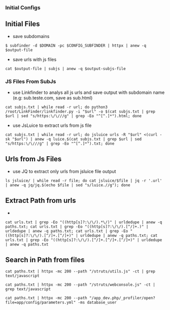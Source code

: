 

### Initial Configs


## Initial Files

* save subdomains
```
$ subfinder -d $DOMAIN -pc $CONFIG_SUBFINDER | httpx | anew -q $output-file
```
* save urls with js files
```
cat $output-file | subjs | anew -q $output-subjs-file
```


### JS Files From SubJs

* use Linkfinder to analys all js urls and save output with subdomain name (e.g: sub.teste.com, save as sub.html)
  
```
cat subjs.txt | while read -r url; do python3 /root/LinkFinder/linkfinder.py -i "$url" -o $(cat subjs.txt | grep $url | sed "s/https:\/\///g" | grep -Eo "^[^.]*").html; done
```

* use JsLuice to extract urls from js file
  
```
cat subjs.txt | while read -r url; do jsluice urls -R "$url" <(curl -sk "$url") | anew -q luice.$(cat subjs.txt | grep $url | sed "s/https:\/\///g" | grep -Eo "^[^.]*").txt; done
```


## Urls from Js Files

* use JQ to extract only urls from jsluice file output
  
```
ls jsluice/ | while read -r file; do cat jsluice/$file | jq -r '.url' | anew -q jq/jq.$(echo $file | sed "s/luice.//g"); done
```


## Extract Path from urls


*
```
cat urls.txt | grep -Eo "((http[s]?:\/\/).*\/)" | urldedupe | anew -q paths.txt; cat urls.txt | grep -Eo "((http[s]?:\/\/).[^/]+.)" | urldedupe | anew -q paths.txt; cat urls.txt | grep -Eo "((http[s]?:\/\/).[^/]+.[^/]+)" | urldedupe | anew -q paths.txt; cat urls.txt | grep -Eo "((http[s]?:\/\/).[^/]+.[^/]+.[^/]+)" | urldedupe | anew -q paths.txt

```

## Search in Path from files

```
cat paths.txt | httpx -mc 200 --path "/struts/utils.js" -ct | grep text/javascript
```

```
cat paths.txt | httpx -mc 200 --path "/struts/webconsole.js" -ct | grep text/javascript
```

```
cat paths.txt | httpx -mc 200 --path "/app_dev.php/_profiler/open?file=app/config/parameters.yml" -ms database_user
```
